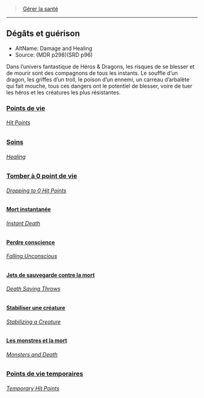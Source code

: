 ﻿>  [Gérer la santé](hd_manage_health.md)

---


## Dégâts et guérison 

- AltName: Damage and Healing
- Source: (MDR p298)(SRD p96)

Dans l’univers fantastique de Héros & Dragons, les risques de se blesser et de mourir sont des compagnons de tous les instants. Le souffle d’un dragon, les griffes d’un troll, le poison d’un ennemi, un carreau d’arbalète qui fait mouche, tous ces dangers ont le potentiel de blesser, voire de tuer les héros et les créatures les plus résistantes.



### [Points de vie](hd_damage_healing_points_de_vie.md)

###### _[Hit Points](hd_damage_healing_points_de_vie.md)_



### [Soins](hd_damage_healing_soins.md)

###### _[Healing](hd_damage_healing_soins.md)_



### [Tomber à 0 point de vie](hd_damage_healing_tomber_a_0_point_de_vie.md)

###### _[Dropping to 0 Hit Points](hd_damage_healing_tomber_a_0_point_de_vie.md)_



#### [Mort instantanée](hd_damage_healing_mort_instantanee.md)

###### _[Instant Death](hd_damage_healing_mort_instantanee.md)_



#### [Perdre conscience](hd_damage_healing_perdre_conscience.md)

###### _[Falling Unconscious](hd_damage_healing_perdre_conscience.md)_



#### [Jets de sauvegarde contre la mort](hd_damage_healing_jets_de_sauvegarde_contre_la_mort.md)

###### _[Death Saving Throws](hd_damage_healing_jets_de_sauvegarde_contre_la_mort.md)_



#### [Stabiliser une créature](hd_damage_healing_stabiliser_une_creature.md)

###### _[Stabilizing a Creature](hd_damage_healing_stabiliser_une_creature.md)_



#### [Les monstres et la mort](hd_damage_healing_les_monstres_et_la_mort.md)

###### _[Monsters and Death](hd_damage_healing_les_monstres_et_la_mort.md)_



### [Points de vie temporaires](hd_damage_healing_points_de_vie_temporaires.md)

###### _[Temporary Hit Points](hd_damage_healing_points_de_vie_temporaires.md)_

